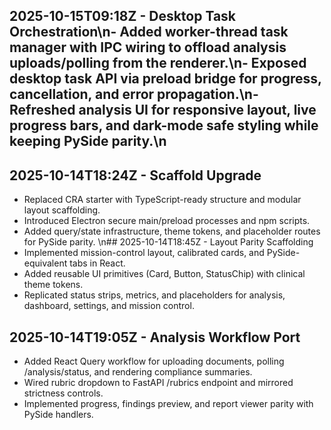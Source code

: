 ## 2025-10-15T09:18Z - Desktop Task Orchestration\n- Added worker-thread task manager with IPC wiring to offload analysis uploads/polling from the renderer.\n- Exposed desktop task API via preload bridge for progress, cancellation, and error propagation.\n- Refreshed analysis UI for responsive layout, live progress bars, and dark-mode safe styling while keeping PySide parity.\n
## 2025-10-14T18:24Z - Scaffold Upgrade
- Replaced CRA starter with TypeScript-ready structure and modular layout scaffolding.
- Introduced Electron secure main/preload processes and npm scripts.
- Added query/state infrastructure, theme tokens, and placeholder routes for PySide parity.
\n## 2025-10-14T18:45Z - Layout Parity Scaffolding
- Implemented mission-control layout, calibrated cards, and PySide-equivalent tabs in React.
- Added reusable UI primitives (Card, Button, StatusChip) with clinical theme tokens.
- Replicated status strips, metrics, and placeholders for analysis, dashboard, settings, and mission control.
## 2025-10-14T19:05Z - Analysis Workflow Port
- Added React Query workflow for uploading documents, polling /analysis/status, and rendering compliance summaries.
- Wired rubric dropdown to FastAPI /rubrics endpoint and mirrored strictness controls.
- Implemented progress, findings preview, and report viewer parity with PySide handlers.

